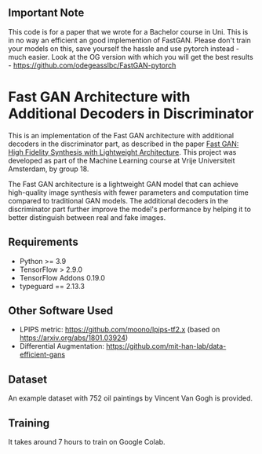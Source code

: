 ## Important Note

This code is for a paper that we wrote for a Bachelor course in Uni. This is in no way an efficient an good implemention of FastGAN. Please don't train your models on this, save yourself the hassle and use pytorch instead - much easier. Look at the OG version with which you will get the best results - https://github.com/odegeasslbc/FastGAN-pytorch

# Fast GAN Architecture with Additional Decoders in Discriminator

This is an implementation of the Fast GAN architecture with additional decoders in the discriminator part, as described in the paper [Fast GAN: High Fidelity Synthesis with Lightweight Architecture](https://arxiv.org/abs/2101.04775). This project was developed as part of the Machine Learning course at Vrije Universiteit Amsterdam, by group 18.

The Fast GAN architecture is a lightweight GAN model that can achieve high-quality image synthesis with fewer parameters and computation time compared to traditional GAN models. The additional decoders in the discriminator part further improve the model's performance by helping it to better distinguish between real and fake images.

## Requirements

- Python >= 3.9
- TensorFlow > 2.9.0
- TensorFlow Addons 0.19.0
- typeguard == 2.13.3

## Other Software Used

- LPIPS metric: https://github.com/moono/lpips-tf2.x (based on https://arxiv.org/abs/1801.03924)
- Differential Augmentation: https://github.com/mit-han-lab/data-efficient-gans

## Dataset

An example dataset with 752 oil paintings by Vincent Van Gogh is provided.

## Training

It takes around 7 hours to train on Google Colab.
